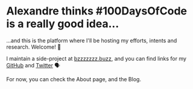 # Alexandre thinks #100DaysOfCode is a really good idea...

...and this is the platform where I'll be hosting my efforts, intents and research. Welcome! 🙌

I maintain a side-project at [bzzzzzzz.buzz](https://bzzzzzzz.buzz), and you can find links for my [GitHub](https://github.com/protsaq) and [Twitter](https://twitter.com/protsaq) 🗣

For now, you can check the About page, and the Blog.
